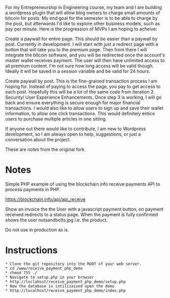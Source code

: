For my Entrepreneurship in Engineering course, my team and I are building a wordpress plugin that will allow blog owners to charge small amounts of bitcoin for posts. My end goal for the semester is to be able to charge by the post, but afterwards I'd like to explore other business models, such as pay per minute. Here is the progression of MVPs I am hoping to acheive:

Create a paywall for entire page. This should be easier than a paywall by post. Currently in development. I will start with just a redirect page with a button that will take you to the premium page. Then from there I will integrate the bitcoin software, and you will be redirected once the account's master wallet receives payment. The user will then have unlimited access to all premium content. I'm not sure how long access will be valid though. Ideally it will be saved in a session variable and be valid for 24 hours.

Create paywall by post. This is the fine-grained transaction process I am hoping for. Instead of paying to access the page, you pay to get access to each post. Hopefully this will be a lot of the same code from iteration 2.
Security/ User Experience Enhancements.  Once step 3 is working, I will go back and ensure everything is secure enough for major financial transactions. I would also like to allow users to sign up and save their wallet information, to allow one click transactions. This would definitely entice users to purchase multiple articles in one sitting.

If anyone out there would like to contribute, I am new to Wordpress development, so I am always open to help, suggestions, or just a conversation about the project. 

These are notes from the original fork. 
# Notes
Simple PHP example of using the blockchain.info receive payments API to process payments in PHP.

https://blockchain.info/api/api_receive

Show an invoice the the User with a javascript payment button, on payment received redirects to a status page. When the payment is fully confirmed shows the user nutsandbolts.jpg i.e. the product.

Do not use in production as is.

# Instructions
	* Clone the git repository into the ROOT of your web server.
	* cd /www/receive_payment_php_demo
	* chmod 755 ./
	* Navigate to setup.php in your browser
	* http://loclahost/receive_payment_php_demo/setup.php
	* Now the database is intilizaized open the demo
	* http://localhost/receive_payment_php_demo/index.php
